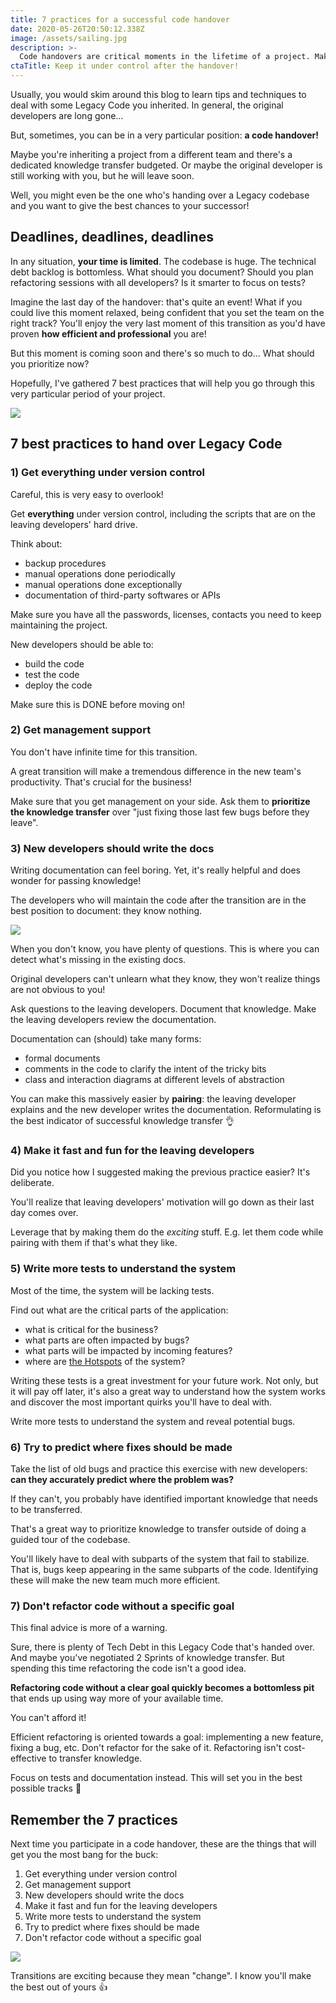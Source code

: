 ```yaml
---
title: 7 practices for a successful code handover
date: 2020-05-26T20:50:12.338Z
image: /assets/sailing.jpg
description: >-
  Code handovers are critical moments in the lifetime of a project. Make the most out of it with these advice.
ctaTitle: Keep it under control after the handover!
---
```


Usually, you would skim around this blog to learn tips and techniques to deal with some Legacy Code you inherited. In general, the original developers are long gone…

But, sometimes, you can be in a very particular position: **a code handover!**

Maybe you're inheriting a project from a different team and there's a dedicated knowledge transfer budgeted. Or maybe the original developer is still working with you, but he will leave soon.

Well, you might even be the one who's handing over a Legacy codebase and you want to give the best chances to your successor!

## Deadlines, deadlines, deadlines

In any situation, **your time is limited**. The codebase is huge. The technical debt backlog is bottomless. What should you document? Should you plan refactoring sessions with all developers? Is it smarter to focus on tests?

Imagine the last day of the handover: that's quite an event! What if you could live this moment relaxed, being confident that you set the team on the right track? You'll enjoy the very last moment of this transition as you'd have proven **how efficient and professional** you are!

But this moment is coming soon and there's so much to do… What should you prioritize now?

Hopefully, I've gathered 7 best practices that will help you go through this very particular period of your project.

![](/assets/sailing.jpg)

## 7 best practices to hand over Legacy Code

### 1) Get everything under version control

Careful, this is very easy to overlook!

Get **everything** under version control, including the scripts that are on the leaving developers' hard drive.

Think about:

- backup procedures
- manual operations done periodically
- manual operations done exceptionally
- documentation of third-party softwares or APIs

Make sure you have all the passwords, licenses, contacts you need to keep maintaining the project.

New developers should be able to:

- build the code
- test the code
- deploy the code

Make sure this is DONE before moving on!

### 2) Get management support

You don't have infinite time for this transition.

A great transition will make a tremendous difference in the new team's productivity. That's crucial for the business!

Make sure that you get management on your side. Ask them to **prioritize the knowledge transfer** over "just fixing those last few bugs before they leave".

### 3) New developers should write the docs

Writing documentation can feel boring. Yet, it's really helpful and does wonder for passing knowledge!

The developers who will maintain the code after the transition are in the best position to document: they know nothing.

![](./you-know-nothing.gif)

When you don't know, you have plenty of questions. This is where you can detect what's missing in the existing docs.

Original developers can't unlearn what they know, they won't realize things are not obvious to you!

Ask questions to the leaving developers. Document that knowledge. Make the leaving developers review the documentation.

Documentation can (should) take many forms:

- formal documents
- comments in the code to clarify the intent of the tricky bits
- class and interaction diagrams at different levels of abstraction

You can make this massively easier by **pairing**: the leaving developer explains and the new developer writes the documentation. Reformulating is the best indicator of successful knowledge transfer 👌

### 4) Make it fast and fun for the leaving developers

Did you notice how I suggested making the previous practice easier? It's deliberate.

You'll realize that leaving developers' motivation will go down as their last day comes over.

Leverage that by making them do the _exciting_ stuff. E.g. let them code while pairing with them if that's what they like.

### 5) Write more tests to understand the system

Most of the time, the system will be lacking tests.

Find out what are the critical parts of the application:

- what is critical for the business?
- what parts are often impacted by bugs?
- what parts will be impacted by incoming features?
- where are [the Hotspots](https://understandlegacycode.com/blog/focus-refactoring-with-hotspots-analysis) of the system?

Writing these tests is a great investment for your future work. Not only, but it will pay off later, it's also a great way to understand how the system works and discover the most important quirks you'll have to deal with.

Write more tests to understand the system and reveal potential bugs.

### 6) Try to predict where fixes should be made

Take the list of old bugs and practice this exercise with new developers: **can they accurately predict where the problem was?**

If they can't, you probably have identified important knowledge that needs to be transferred.

That's a great way to prioritize knowledge to transfer outside of doing a guided tour of the codebase.

You'll likely have to deal with subparts of the system that fail to stabilize. That is, bugs keep appearing in the same subparts of the code. Identifying these will make the new team much more efficient.

### 7) Don't refactor code without a specific goal

This final advice is more of a warning.

Sure, there is plenty of Tech Debt in this Legacy Code that's handed over. And maybe you've negotiated 2 Sprints of knowledge transfer. But spending this time refactoring the code isn't a good idea.

**Refactoring code without a clear goal quickly becomes a bottomless pit** that ends up using way more of your available time.

You can't afford it!

Efficient refactoring is oriented towards a goal: implementing a new feature, fixing a bug, etc. Don't refactor for the sake of it. Refactoring isn't cost-effective to transfer knowledge.

Focus on tests and documentation instead. This will set you in the best possible tracks 🚂

## Remember the 7 practices

Next time you participate in a code handover, these are the things that will get you the most bang for the buck:

1. Get everything under version control
2. Get management support
3. New developers should write the docs
4. Make it fast and fun for the leaving developers
5. Write more tests to understand the system
6. Try to predict where fixes should be made
7. Don't refactor code without a specific goal

![](./i-know-how-to-do-it.gif)

Transitions are exciting because they mean "change". I know you'll make the best out of yours 👍
